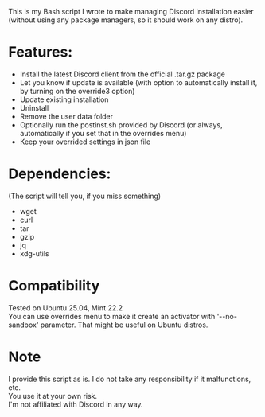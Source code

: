 This is my Bash script I wrote to make managing Discord installation easier (without using any package managers, so it should work on any distro).

# Features:
- Install the latest Discord client from the official .tar.gz package
- Let you know if update is available (with option to automatically install it, by turning on the override3 option)
- Update existing installation
- Uninstall
- Remove the user data folder
- Optionally run the postinst.sh provided by Discord (or always, automatically if you set that in the overrides menu)
- Keep your overrided settings in json file

# Dependencies:
(The script will tell you, if you miss something)
- wget
- curl
- tar
- gzip
- jq
- xdg-utils

# Compatibility
Tested on Ubuntu 25.04, Mint 22.2\
You can use overrides menu to make it create an activator with '--no-sandbox' parameter. That might be useful on Ubuntu distros.

# Note
I provide this script as is. I do not take any responsibility if it malfunctions, etc.\
You use it at your own risk.\
I'm not affiliated with Discord in any way.

